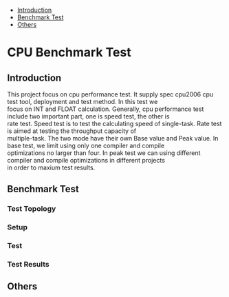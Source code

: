* [Introduction](#1)
* [Benchmark Test](#2)
* [Others](#3)

# CPU Benchmark Test 
## <a name="1">Introduction</a>
This project focus on cpu performance test. It supply spec cpu2006 cpu test tool, deployment and test method. In this test we </br>
focus on INT and FLOAT calculation. Generally, cpu performance test include two important part, one is speed test, the other is</br>
rate test. Speed test is to test the calculating speed of single-task. Rate test is aimed at testing the throughput capacity of</br>
multiple-task. The two mode have their own Base value and Peak value. In base test, we limit using only one compiler and compile</br>
optimizations no larger than four. In peak test we can using different compiler and compile optimizations in different projects </br>
in order to maxium test results.
## <a name="2">Benchmark Test</a>
### Test Topology

### Setup


### Test 


### Test Results
                                           
## <a name="3">Others</a>

